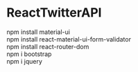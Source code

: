 # ReactTwitterAPI
npm install material-ui <br>
npm install react-material-ui-form-validator <br>
npm install react-router-dom <br>
npm i bootstrap <br>
npm i jquery <br>
